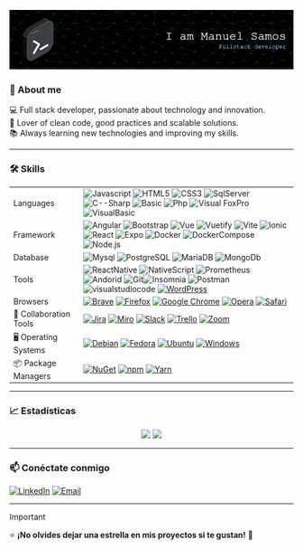 ![Header](https://raw.githubusercontent.com/ManuelSamos/ManuelSamos/refs/heads/main/github-header-image.png)

### 🌟 About me
💻 Full stack developer, passionate about technology and innovation.  
🚀 Lover of clean code, good practices and scalable solutions.  
📚 Always learning new technologies and improving my skills.


---

### 🛠️ Skills  

|  |  |
| ------------- | ------------- |
| Languages  | ![Javascript](https://shields.io/badge/JavaScript-F7DF1E?style=for-the-badge&logo=JavaScript&logoColor=000) ![HTML5](https://img.shields.io/badge/HTML5-c94c2e?style=for-the-badge&logo=html5&logoColor=white) ![CSS3](https://img.shields.io/badge/CSS3-1572B6?style=for-the-badge&logo=css3&logoColor=white) ![SqlServer](https://img.shields.io/badge/SQL_Server-Experienced-yellowgreen?style=for-the-badge) ![C--Sharp](https://img.shields.io/badge/C%23-C--Sharp-brightgreen?style=for-the-badge&logo=csharp) ![Basic](https://img.shields.io/badge/basic-c94c2e?style=for-the-badge&logo=basic&logoColor=white) ![Php](https://img.shields.io/badge/-PHP-777BB4?style=for-the-badge&logo=php&labelColor=777BB4&logoColor=FFF) ![Visual FoxPro](https://img.shields.io/badge/Visual%20FoxPro-DD0031?style=for-the-badge) ![VisualBasic](https://img.shields.io/badge/Visual%20Basic-305d98?style=for-the-badge)   |
| Framework   | ![Angular](https://img.shields.io/badge/Angular-DD0031?style=for-the-badge&logo=angular&logoColor=white) ![Bootstrap](https://img.shields.io/badge/Bootstrap-563D7C?style=for-the-badge&logo=bootstrap&logoColor=white) ![Vue](https://img.shields.io/badge/Vue.js-35495E?style=for-the-badge&logo=vuedotjs&logoColor=4FC08D) ![Vuetify](https://img.shields.io/static/v1?style=for-the-badge&message=Vuetify&color=373e47&logo=Vuetify&logoColor=8DD6F9&label=) ![Vite](https://img.shields.io/badge/Vite-646CFF?style=for-the-badge&logo=Vite&logoColor=white)  ![Ionic](https://img.shields.io/badge/Ionic-5D80F1?style=for-the-badge&logo=ionic&logoColor=white) ![React](https://img.shields.io/badge/React-61DAFB?style=for-the-badge&logo=react&logoColor=black)  ![Expo](https://img.shields.io/badge/Expo-000020?style=for-the-badge&logo=expo&logoColor=white) ![Docker](https://img.shields.io/badge/Docker-2496ED?style=for-the-badge&logo=docker&logoColor=white) ![DockerCompose](https://flat.badgen.net/badge/FOR/DOCKER%20COMPOSE?scale=1.4&icon=https%3A%2F%2Fraw.githubusercontent.com%2FManuelSamos%2FManuelSamos%2F2c7005f3d1ee1bb17474e9db4b6de4e12f3474a6%2Fdockercompose.svg&label) ![Node.js](https://img.shields.io/badge/Node.js-339933?style=for-the-badge&logo=nodedotjs&logoColor=white)  |
| Database   |  ![Mysql](https://img.shields.io/badge/MySQL-4479A1?style=for-the-badge&logo=mysql&logoColor=white) ![PostgreSQL](https://img.shields.io/badge/PostgreSQL-336791?style=for-the-badge&logo=postgresql&logoColor=white) ![MariaDB](https://img.shields.io/badge/MariaDB-003545?style=for-the-badge&logo=mariadb&logoColor=white) ![MongoDb](https://img.shields.io/badge/-MongoDB-13aa52?style=for-the-badge&logo=mongodb&logoColor=white) |  
| Tools   | ![ReactNative](https://img.shields.io/badge/ReactNative-222222?style=for-the-badge&logo=React&logoColor=) ![NativeScript](https://img.shields.io/badge/NativeScript-65ADF1?style=for-the-badge&logo=nativescript&logoColor=white)  ![Prometheus](https://img.shields.io/badge/Prometheus-E6522C?style=for-the-badge&logo=prometheus&logoColor=white) ![Andorid](https://img.shields.io/badge/Android-3DDC84?style=for-the-badge&logo=Android&logoColor=white) ![Git](https://img.shields.io/badge/Git-c94c2e?style=for-the-badge&logo=git&logoColor=white)![Insomnia](https://img.shields.io/badge/Insomnia-4000BF?logo=insomnia&logoColor=white&style=for-the-badge) ![Postman](https://img.shields.io/badge/Postman-FF6C37?style=for-the-badge&logo=Postman&logoColor=white) ![visualstudiocode](https://img.shields.io/badge/Visual%20Studio%20Code-007ACC?logo=visualstudiocode&logoColor=fff&style=for-the-badge) [![WordPress](https://img.shields.io/badge/WordPress-%2321759B.svg?logo=wordpress&logoColor=white)](#) |
| Browsers  |  [![Brave](https://img.shields.io/badge/Brave-FB542B?logo=Brave&logoColor=white)](#) [![Firefox](https://img.shields.io/badge/Firefox-FF7139?logo=Firefox&logoColor=white)](#) [![Google Chrome](https://img.shields.io/badge/Google%20Chrome-4285F4?logo=GoogleChrome&logoColor=white)](#) [![Opera](https://img.shields.io/badge/Opera-FF1B2D?logo=Opera&logoColor=white)](#) [![Safari](https://img.shields.io/badge/Safari-006CFF?logo=safari&logoColor=fff)](#)  |
| 🤝 Collaboration Tools  | [![Jira](https://img.shields.io/badge/Jira-0052CC?logo=jira&logoColor=fff)](#) [![Miro](https://img.shields.io/badge/Miro-050038?logo=miro&logoColor=fff)](#) [![Slack](https://img.shields.io/badge/Slack-4A154B?logo=slack&logoColor=fff)](#) [![Trello](https://img.shields.io/badge/Trello-0052CC?logo=trello&logoColor=fff)](#) [![Zoom](https://img.shields.io/badge/Zoom-2D8CFF?logo=zoom&logoColor=white)](#)   |
| 🖥️ Operating Systems  | [![Debian](https://img.shields.io/badge/Debian-A81D33?logo=debian&logoColor=fff)](#) [![Fedora](https://img.shields.io/badge/Fedora-51A2DA?logo=fedora&logoColor=fff)](#) [![Ubuntu](https://img.shields.io/badge/Ubuntu-E95420?logo=ubuntu&logoColor=white)](#) [![Windows](https://custom-icon-badges.demolab.com/badge/Windows-0078D6?logo=windows11&logoColor=white)](#)  |
| 📦 Package Managers  | [![NuGet](https://img.shields.io/badge/NuGet-004880?logo=nuget&logoColor=fff&style=for-the-badge)](#) [![npm](https://img.shields.io/badge/npm-CB3837?logo=npm&logoColor=fff&style=for-the-badge)](#) [![Yarn](https://img.shields.io/badge/Yarn-2C8EBB?logo=yarn&logoColor=fff&style=for-the-badge)](#)  |


---

### 📈 Estadísticas  
<p align="center">
  <img src="https://github-readme-stats.vercel.app/api?username=ManuelSamos&show_icons=true&theme=radical" height="165"/>
  <img src="https://github-readme-streak-stats.herokuapp.com/?user=ManuelSamos&theme=radical" height="165"/>
</p>

---

### 📫 Conéctate conmigo  
[![LinkedIn](https://img.shields.io/badge/LinkedIn-0077B5?style=for-the-badge&logo=linkedin&logoColor=white)](https://www.linkedin.com/in/manuel-samos-16ab22314)  [![Email](https://img.shields.io/badge/Email-D14836?style=for-the-badge&logo=gmail&logoColor=white)](mailto:tucorreo@gmail.com)

---

> [!IMPORTANT]
> ⭐ **¡No olvides dejar una estrella en mis proyectos si te gustan!** 🌟  
